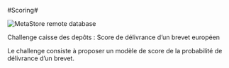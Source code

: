 #Scoring#

![MetaStore remote database](https://github.com/amoussoubaruch/Kaggle_script/blob/master/Caisse%20de%20d%C3%A9pot/img/image1.png)

Challenge caisse des depôts : Score de délivrance d’un brevet européen

Le challenge consiste à proposer un modèle de score de la probabilité de délivrance d’un brevet.
